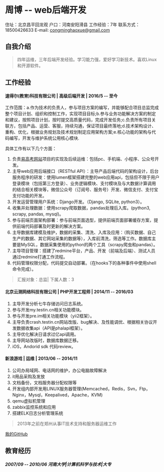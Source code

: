 # 周博 -- web后端开发

住址：北京昌平回龙观
户口：河南安阳滑县
工作经验：7年
联系方式：18500426633
E-mail: congminghaoxue@gmail.com

## 自我介绍

> 四年运维，三年后端开发经验。学习能力强，爱好学习新技术。喜欢Linux和开源软件。

## 工作经验

#### 速得尔(教育)科技有限公司 | 高级后端开发 | 2016/5 -- 至今

工作范围：a.作为技术的负责人，参与项目方案的编写，并能够配合项目总监完成整个项目计划、组织和控制工作，实现项目目标;b.参与业务功能解决方案的制定和建议，按照项目计划，按时提交高质量代码，完成开发任务;c.负责所有项目关联方，包括产品、运营、客服，持续沟通，保证项目最终落地;d.技术架构设计、重构、优化，根据业务规划及技术规划制定应用架构方案;e.核心功能的架构与代码编写，开发与维护系统公用核心模块.

具体工作有以下几个方面：
1. 负责[易高考网站](https://www.easygaokao.com)项目的实现及后续运维：包括pc、手机端、小程序、公众号开发。
2. 主导web应用后端接口（RESTful API）：主导产品后端代码的架构设计，后台服务程序的研发：使用lumen框架搭建完整的web应用api，包括但不限于用户登录模块（包括第三方登录）、业务逻辑模块、支付模块及与大数据计算调用的结合相关模块等，微信公众号（订阅号、服务号）开发、微信支付、支付宝支付功能的开发。
2. 开发运营管理用户系统：Django开发。（Django, SQLite, python3）。
3. 收集并处理数据：使用scrapy爬取数据，pandas处理后入库。(python3, scrapy, pandas, mysql)。
3. 参与前端页面架构部署：参与前端页面选型，提供前端页面部署缓存方案，提供前端代码部署及时更新的解决方案。
4. 主导数据库建模及维护，数据的采集、清洗、入库及应用：（购买数据、自己生产的数据、其它网站采集的数据等），入库前清洗，筛选等工作。数据库主要是MySQL，数据采集使用的python的两个工具（scrapy爬虫和pandas）。
5. 主导项目管理：搭建了redmine平台，产品、开发（前端及后端）、测试人员通过redmine打通工作流程。
6. 代码管理权限分配，代码提交自动部署。（在hooks下的各种事件中使用shell命令完成）。

> 汇报对象：总监| 下属人数：3

#### 北京云测网络科技有限公司 | PHP开发工程师 | 2014/11 -- 2016/03

1. 主导开发分析七牛存储访问日志系统。
2. 参与开发my.testin.cn相关功能模块。
3. 参与开发pre.im相关功能模块（yii2框架）。
4. 主导负责crash.testin.cn网站改版、bug解决、及性能调优、根据相关协议开发数据收集api（API是phalapi框架）。
5. 主导优化解决日请求过亿api调用。
6. 主导网站改版时，数据库数据迁移。
7. iOS，Andorid sdk 代码review。

#### 新浪游戏 | 运维 | 2013/06 -- 2014/11

1. 公司办局域网、电话网的维护，办公电脑故障解决
2. it用品采购及发放
3. 文档备份，文档服务器分配权限等
4. 开发组内部开发用LINUX服务器管理(Memcached，Redis，Svn，Ftp，Nginx，Mysql，Keepalived，Apache，KVM)
5. qemu虚拟机管理
6. zabbix监控系统和应用
7. 搭建ELK日志分析管理系统

> 2013年之前在郑州从事IT技术支持和服务器运维工作

[我的GitHub](https://github.com/congminghaoxue)


## 教育经历

##### 2007/09 -- 2010/06     河南大学|计算机科学与技术|大专
